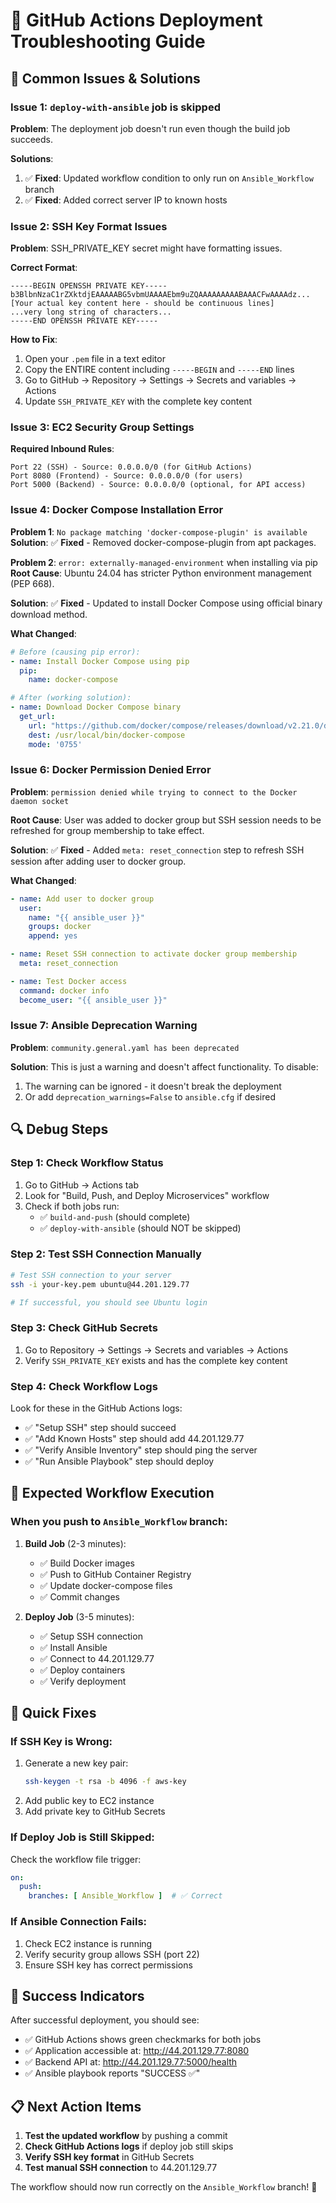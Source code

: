 # 🔧 GitHub Actions Deployment Troubleshooting Guide

## 🚨 Common Issues & Solutions

### Issue 1: `deploy-with-ansible` job is skipped

**Problem**: The deployment job doesn't run even though the build job succeeds.

**Solutions**:
1. ✅ **Fixed**: Updated workflow condition to only run on `Ansible_Workflow` branch
2. ✅ **Fixed**: Added correct server IP to known hosts

### Issue 2: SSH Key Format Issues

**Problem**: SSH_PRIVATE_KEY secret might have formatting issues.

**Correct Format**:
```
-----BEGIN OPENSSH PRIVATE KEY-----
b3BlbnNzaC1rZXktdjEAAAAABG5vbmUAAAAEbm9uZQAAAAAAAAABAAACFwAAAAdz...
[Your actual key content here - should be continuous lines]
...very long string of characters...
-----END OPENSSH PRIVATE KEY-----
```

**How to Fix**:
1. Open your `.pem` file in a text editor
2. Copy the ENTIRE content including `-----BEGIN` and `-----END` lines
3. Go to GitHub → Repository → Settings → Secrets and variables → Actions
4. Update `SSH_PRIVATE_KEY` with the complete key content

### Issue 3: EC2 Security Group Settings

**Required Inbound Rules**:
```
Port 22 (SSH) - Source: 0.0.0.0/0 (for GitHub Actions)
Port 8080 (Frontend) - Source: 0.0.0.0/0 (for users)
Port 5000 (Backend) - Source: 0.0.0.0/0 (optional, for API access)
```

### Issue 4: Docker Compose Installation Error

**Problem 1**: `No package matching 'docker-compose-plugin' is available`
**Solution**: ✅ **Fixed** - Removed docker-compose-plugin from apt packages.

**Problem 2**: `error: externally-managed-environment` when installing via pip
**Root Cause**: Ubuntu 24.04 has stricter Python environment management (PEP 668).

**Solution**: ✅ **Fixed** - Updated to install Docker Compose using official binary download method.

**What Changed**:
```yaml
# Before (causing pip error):
- name: Install Docker Compose using pip
  pip:
    name: docker-compose

# After (working solution):
- name: Download Docker Compose binary
  get_url:
    url: "https://github.com/docker/compose/releases/download/v2.21.0/docker-compose-linux-x86_64"
    dest: /usr/local/bin/docker-compose
    mode: '0755'
```

### Issue 6: Docker Permission Denied Error

**Problem**: `permission denied while trying to connect to the Docker daemon socket`

**Root Cause**: User was added to docker group but SSH session needs to be refreshed for group membership to take effect.

**Solution**: ✅ **Fixed** - Added `meta: reset_connection` step to refresh SSH session after adding user to docker group.

**What Changed**:
```yaml
- name: Add user to docker group
  user:
    name: "{{ ansible_user }}"
    groups: docker
    append: yes

- name: Reset SSH connection to activate docker group membership
  meta: reset_connection

- name: Test Docker access
  command: docker info
  become_user: "{{ ansible_user }}"
```

### Issue 7: Ansible Deprecation Warning

**Problem**: `community.general.yaml has been deprecated`

**Solution**: This is just a warning and doesn't affect functionality. To disable:
1. The warning can be ignored - it doesn't break the deployment
2. Or add `deprecation_warnings=False` to `ansible.cfg` if desired

## 🔍 Debug Steps

### Step 1: Check Workflow Status
1. Go to GitHub → Actions tab
2. Look for "Build, Push, and Deploy Microservices" workflow
3. Check if both jobs run:
   - ✅ `build-and-push` (should complete)
   - ✅ `deploy-with-ansible` (should NOT be skipped)

### Step 2: Test SSH Connection Manually
```bash
# Test SSH connection to your server
ssh -i your-key.pem ubuntu@44.201.129.77

# If successful, you should see Ubuntu login
```

### Step 3: Check GitHub Secrets
1. Go to Repository → Settings → Secrets and variables → Actions
2. Verify `SSH_PRIVATE_KEY` exists and has the complete key content

### Step 4: Check Workflow Logs
Look for these in the GitHub Actions logs:
- ✅ "Setup SSH" step should succeed
- ✅ "Add Known Hosts" step should add 44.201.129.77
- ✅ "Verify Ansible Inventory" step should ping the server
- ✅ "Run Ansible Playbook" step should deploy

## 🎯 Expected Workflow Execution

### When you push to `Ansible_Workflow` branch:

1. **Build Job** (2-3 minutes):
   - ✅ Build Docker images
   - ✅ Push to GitHub Container Registry
   - ✅ Update docker-compose files
   - ✅ Commit changes

2. **Deploy Job** (3-5 minutes):
   - ✅ Setup SSH connection
   - ✅ Install Ansible
   - ✅ Connect to 44.201.129.77
   - ✅ Deploy containers
   - ✅ Verify deployment

## 🔧 Quick Fixes

### If SSH Key is Wrong:
1. Generate a new key pair:
   ```bash
   ssh-keygen -t rsa -b 4096 -f aws-key
   ```
2. Add public key to EC2 instance
3. Add private key to GitHub Secrets

### If Deploy Job is Still Skipped:
Check the workflow file trigger:
```yaml
on:
  push:
    branches: [ Ansible_Workflow ]  # ✅ Correct
```

### If Ansible Connection Fails:
1. Check EC2 instance is running
2. Verify security group allows SSH (port 22)
3. Ensure SSH key has correct permissions

## 🎉 Success Indicators

After successful deployment, you should see:
- ✅ GitHub Actions shows green checkmarks for both jobs
- ✅ Application accessible at: http://44.201.129.77:8080
- ✅ Backend API at: http://44.201.129.77:5000/health
- ✅ Ansible playbook reports "SUCCESS ✅"

## 📋 Next Action Items

1. **Test the updated workflow** by pushing a commit
2. **Check GitHub Actions logs** if deploy job still skips
3. **Verify SSH key format** in GitHub Secrets
4. **Test manual SSH connection** to 44.201.129.77

The workflow should now run correctly on the `Ansible_Workflow` branch! 🚀
